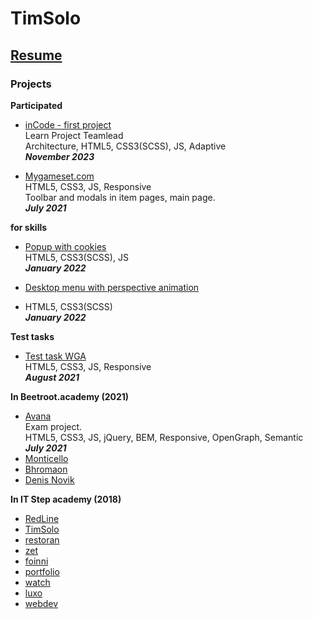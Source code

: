 # TimSolo

## [Resume](https://bit.ly/2YAPBDm)

### Projects

<!-- * [Proviknadveri](https://proviknadveri.com/)<br> -->
<!-- HTML5(Nunjucks), CSS3(SCSS), native JS, Responsive -->
<!-- <br><i><b>June 2022</b></i> -->

<!-- * [Hotel Rose](https://hotelrose.de/)<br> -->
<!-- HTML5(Nunjucks), CSS3(SCSS), JS, jQuery, Responsive -->
<!-- <br><i><b>January 2022</b></i> -->

<!-- * [Projekt Zukunft](https://projektzukunft.berlin.de/)<br> -->
<!-- HTML5(Nunjucks), CSS3(SCSS), JS, jQuery, Responsive, Accessibility -->
<!-- <br><i><b>November 2021</b></i> -->

<!-- * [Zoo Safari](http://azovzoo.com/)<br> -->
<!-- HTML5(Nunjucks), CSS3(SCSS), JS, jQuery, Responsive -->
<!-- <br><i><b>October 2021</b></i> -->

<strong>Participated</strong>

<!-- * [Biv Integrativ](https://www.biv-integrativ.at)<br> -->
<!-- HTML5, CSS3, JS, Responsive -->
<!-- <br><i><b>January 2022</b></i> -->
* [inCode - first project](https://stavrdriff.github.io/inCode-first-project/)<br>
Learn Project
Teamlead<br>
Architecture, HTML5, CSS3(SCSS), JS, Adaptive<br>
<i><b>November 2023</b></i>

* [Mygameset.com](https://mygameset.com)<br>
HTML5, CSS3, JS, Responsive<br>
Toolbar and modals in item pages, main page.
<br><i><b>July 2021</b></i>

<strong>for skills</strong>
* [Popup with cookies](popup-with-cookies/)<br>
HTML5, CSS3(SCSS), JS<br>
<i><b>January 2022</b></i>

* [Desktop menu with perspective animation](down-menu-parallax-effect/)<br>
* HTML5, CSS3(SCSS)<br>
<i><b>January 2022</b></i>

<strong>Test tasks</strong>

* [Test task WGA](https://stavrdriff.github.io/berd/)<br>
HTML5, CSS3, JS, Responsive
<br><i><b>August 2021</b></i>

<strong>In Beetroot.academy (2021)</strong>
* [Avana](https://soulraise.github.io/avana/avana/)<br>
Exam project.<br>
HTML5, CSS3, JS, jQuery, BEM, Responsive, OpenGraph, Semantic<br>
<i><b>July 2021</b></i>
* [Monticello](monticello/)
* [Bhromaon](bhromaon/)
* [Denis Novik](DenisNovik/)



<strong>In IT Step academy (2018)</strong>

* [RedLine](RedLine/)
* [TimSolo](TimSolo/)
* [restoran](Restoran/)
* [zet](ZET/)
* [foinni](Foinni/)
* [portfolio](Portfolio/)
* [watch](watch/)
* [luxo](luxo/)
* [webdev](webdev/)
